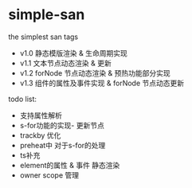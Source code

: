 # simple-san
the simplest san tags

- v1.0 静态模版渲染 & 生命周期实现
- v1.1 文本节点动态渲染 & 更新
- v1.2 forNode 节点动态渲染 & 预热功能部分实现
- v1.3 组件的属性及事件实现 & forNode 节点动态更新

todo list:

- 支持属性解析
- s-for功能的实现- 更新节点
- trackby 优化
- preheat中 对于s-for的处理
- ts补充
- element的属性 & 事件 静态渲染
- owner scope 管理
